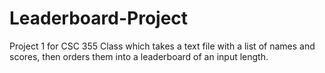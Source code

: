 # Leaderboard-Project
Project 1 for CSC 355 Class which takes a text file with a list of names and scores, then orders them into a leaderboard of an input length.
